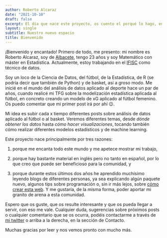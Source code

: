 ```yaml
---
author: Roberto Alcaraz
date: "2021-10-10"
draft: false
excerpt: El día que nace este proyecto, os cuento el porqué lo hago, en qué va a consistir, sobre qué temas vamos a hablar y cuál quiero que sea su finalidad.
layout: single
subtitle: Nuestro nuevo espacio
title: Bienvenido
---
```


¡Bienvenido y encantado! Primero de todo, me presento: mi nombre es Roberto Alcaraz, soy de [Albacete](https://es.wikipedia.org/wiki/Albacete), tengo 23 años y soy Matemático con máster en Estadística. Actualmente, estoy trabajando en el [IFISC](https://ifisc.uib-csic.es/es/) como técnico de datos.

Soy un loco de la Ciencia de Datos, del fútbol, de la Estadística, de R (se podría decir que también de Python) y de basket, así a groso modo. Me inicié en el mundo del análisis de datos aplicado al deporte hace un par de años, cuando realicé mi TFG sobre la modelización estadística aplicada al fútbol, en concreto creando un modelo de xG aplicado al fútbol femenino. Os puedo comentar que mi primer post irá por ahí 😉.

Mi idea es subir cada x tiempo diferentes posts sobre análisis de datos aplicado al fútbol o al basket. Veremos diferentes temas, desde *dónde obtener los datos* hasta *cómo hacer visualizaciones*, tocando también cómo realizar diferentes modelos estadísticos y de machine learning.

Este proyecto nace principalmente por tres razones:

1.  porque me encanta todo este mundo y me apetece mostrar mi trabajo,

2.  porque hay bastante material en inglés pero no tanto en español, por lo que creo que puede ser beneficioso para la comunidad, y

3.  porque durante estos últimos dos años he aprendido muchísimo leyendo blogs de diferentes personas, ya sea explicando algún paquete nuevo, algunos tips sobre programación o, sin ir más lejos, sobre [cómo crear esta web](<https://www.apreshill.com/blog/2020-12-new-year-new-blogdown/>). Y me gustaría, de la misma forma, poder aportar mi granito de arena a esta comunidad.

Espero que os guste, que os resulte interesante y que os pueda llegar a servir, con eso me vale. Cualquier duda, sugerencias sobre próximos posts o cualquier comentario que se os ocurra, podéis contactarme a través de [mi twitter](<https://twitter.com/RoberAlcaraz_>) o arriba a la derecha, en la sección de Contacto.

Muchas gracias por leer y nos vemos pronto con mucho más.

